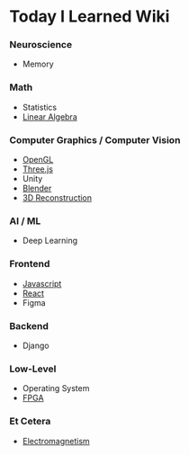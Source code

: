 # Today I Learned Wiki

### Neuroscience
* Memory

### Math
* Statistics
* [Linear Algebra](https://github.com/wani-ham/Today-I-Learned/blob/main/LinearAlgebra/linear_algebra_log.md)

### Computer Graphics / Computer Vision
* [OpenGL](https://github.com/wani-ham/Today-I-Learned/blob/main/OpenGL/opengl_log.md)
* [Three.js](https://github.com/wani-ham/Today-I-Learned/blob/main/threejs/threejs_log.md)
* Unity
* [Blender](https://github.com/wani-ham/Today-I-Learned/blob/main/blender/blender_log.md)
* [3D Reconstruction](https://github.com/wani-ham/Today-I-Learned/blob/main/3dReconcstruction/3drecon_log.md)

### AI / ML
* Deep Learning

### Frontend
* [Javascript](https://github.com/wani-ham/Today-I-Learned/blob/main/javascript/js_log.md)
* [React](https://github.com/wani-ham/Today-I-Learned/blob/main/react/react_log.md)
* Figma

### Backend
* Django

### Low-Level
* Operating System
* [FPGA](https://github.com/wani-ham/Today-I-Learned/blob/main/FPGA/fpga_log.md)

### Et Cetera
* [Electromagnetism](https://github.com/wani-ham/Today-I-Learned/blob/main/Electromagnetism/electromagnetism_log.md)
